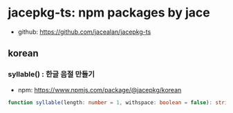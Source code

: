 # jacepkg-ts: npm packages by jace

- github: https://github.com/jacealan/jacepkg-ts

## korean

### syllable() : 한글 음절 만들기

- npm: https://www.npmjs.com/package/@jacepkg/korean

```ts
function syllable(length: number = 1, withspace: boolean = false): string
```
